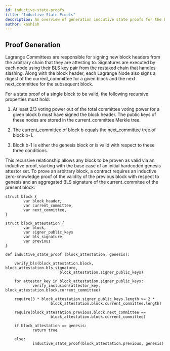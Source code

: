 ```yaml
---
id: inductive-state-proofs
title: "Inductive State Proofs"
description: An overview of generation indcutive state proofs for the blocks attested by State Committees
author: kashish
---
```


## Proof Generation

Lagrange Committees are responsible for signing new block headers from the arbitrary chain that they are attesting to. Signatures are executed by each node using their BLS key pair from the restaked chain that handles slashing. Along with the block header, each Lagrange Node also signs a digest of the current_committee for a given block and the next next_committee for the subsequent block.

For a state proof of a single block to be valid, the following recursive properties must hold:

1. At least 2/3 voting power out of the total committee voting power for a given block b must have signed the block header. The public keys of these nodes are stored in the current_committee Merkle tree.

2. The current_committee of block b equals the next_committee tree of block b-1.

3. Block b-1 is either the genesis block or is valid with respect to these three conditions.

This recursive relationship allows any block to be proven as valid via an inductive proof, starting with the base case of an initial hardcoded genesis attestor set. To prove an arbitrary block, a contract requires an inductive zero-knowledge proof of the validity of the previous block with respect to genesis and an aggregated BLS signature of the current_commitee of the present block:

```
struct block {
        var block_header,
        var current_committee,
        var next_committee,
}

struct block_attestation {
        var block,
        var signer_public_keys
        var bls_signature,
        var previous
}

def inductive_state_proof (block_attestation, genesis):

    verify_bls(block_attestation.block, block_attestation.bls_signature,
                        block_attestation.signer_public_keys)

    for attestor_key in block_attestation.signer_public_keys:
            verify_inclusion(attestor_key, block_attestation.block.current_committee)

    require(3 * block_attestation.signer_public_keys.length >= 2 *
                    block_attestation.block.current_committee.length)

    require(block_attestation.previous.block.next_committee ==
                    block_attestation.block.current_committee)

    if block_attestation == genesis:
            return true

    else:
            inductive_state_proof(block_attestation.previous, genesis)
```
